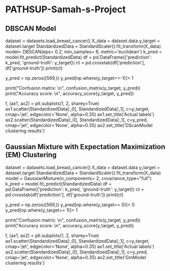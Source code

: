 # PATHSUP-Samah-s-Project
## DBSCAN Model
dataset = datasets.load_breast_cancer()
X_data = dataset.data
y_target = dataset.target
StandardizedData = StandardScaler().fit_transform(X_data)
model= DBSCAN(eps= 0.2, min_samples= 6, metric='euclidean')
k_pred = model.fit_predict(StandardizedData)
df = pd.DataFrame({'prediction': k_pred, 'ground-truth': y_target})
ct = pd.crosstab(df['prediction'], df['ground-truth'])
print(ct)

y_pred = np.zeros((569,))
y_pred[np.where(y_target==-1)]= 1




print("Confusion matrix: \n", confusion_matrix(y_target, y_pred))
print("Accuracy score: \n", accuracy_score(y_target, y_pred))

f, (ax1, ax2) = plt.subplots(1, 2, sharey=True)
ax1.scatter(StandardizedData[:,0], StandardizedData[:,1], c=y_target, cmap='jet', edgecolor='None', alpha=0.35)
ax1.set_title('Actual labels')
ax2.scatter(StandardizedData[:,0], StandardizedData[:,1], c=y_pred, cmap='jet', edgecolor='None', alpha=0.35)
ax2.set_title('DScanModel clustering results')

## Gaussian Mixture with Expectation Maximization (EM) Clustering
dataset = datasets.load_breast_cancer()
X_data = dataset.data
y_target = dataset.target
StandardizedData = StandardScaler().fit_transform(X_data)
model = GaussianMixture(n_components= 2, covariance_type="full")
k_pred = model.fit_predict(StandardizedData)
df = pd.DataFrame({'prediction': k_pred, 'ground-truth': y_target})
ct = pd.crosstab(df['prediction'], df['ground-truth'])
print(ct)

y_pred = np.zeros((569,))
y_pred[np.where(y_target== 0)]= 0
y_pred[np.where(y_target== 1)]= 1

print("Confusion matrix: \n", confusion_matrix(y_target, y_pred))
print("Accuracy score: \n", accuracy_score(y_target, y_pred))

f, (ax1, ax2) = plt.subplots(1, 2, sharey=True)
ax1.scatter(StandardizedData[:,0], StandardizedData[:,1], c=y_target, cmap='jet', edgecolor='None', alpha=0.35)
ax1.set_title('Actual labels')
ax2.scatter(StandardizedData[:,0], StandardizedData[:,1], c=y_pred, cmap='jet', edgecolor='None', alpha=0.35)
ax2.set_title('GmModel clustering results')


